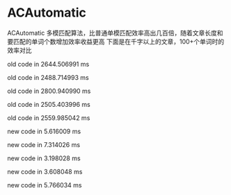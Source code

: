 # ACAutomatic
ACAutomatic 多模匹配算法，比普通单模匹配效率高出几百倍，随着文章长度和要匹配的单词个数增加效率收益更高
下面是在千字以上的文章，100+个单词时的效率对比

old code in 2644.506991 ms

old code in 2488.714993 ms

old code in 2800.940990 ms

old code in 2505.403996 ms

old code in 2559.985042 ms

new code in 5.616009 ms

new code in 7.314026 ms

new code in 3.198028 ms

new code in 3.608048 ms

new code in 5.766034 ms
